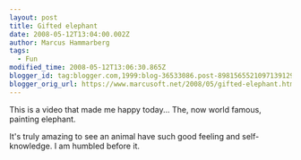 ```yaml
---
layout: post
title: Gifted elephant
date: 2008-05-12T13:04:00.002Z
author: Marcus Hammarberg
tags:
  - Fun
modified_time: 2008-05-12T13:06:30.865Z
blogger_id: tag:blogger.com,1999:blog-36533086.post-8981565521097139129
blogger_orig_url: https://www.marcusoft.net/2008/05/gifted-elephant.html
---
```



This is a video that made me happy today... The, now world famous,
painting elephant.

It's truly amazing to see an animal have such good feeling and
self-knowledge. I am humbled before it.
